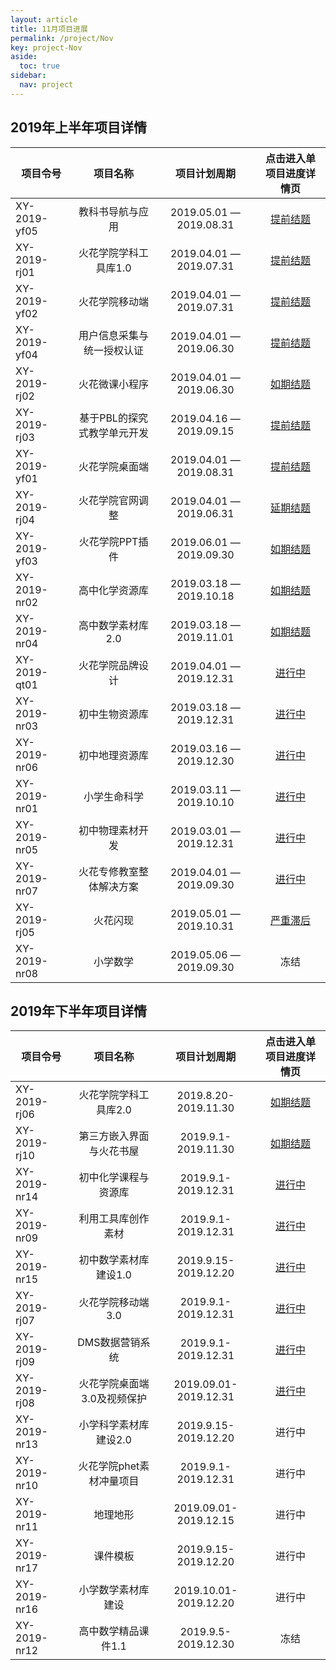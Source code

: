 ```yaml
---
layout: article
title: 11月项目进展
permalink: /project/Nov
key: project-Nov
aside:
  toc: true
sidebar:
  nav: project
---
```


<bro/><bro/>

## 2019年上半年项目详情

| 项目令号       |  项目名称  |项目计划周期  |   点击进入单项目进度详情页  |
|-------------  |:------:|:------:|:------:|
|XY-2019-yf05   |教科书导航与应用	|2019.05.01 — 2019.08.31|[提前结题](http://wiki.huohuaschool.com/confluence/pages/viewpage.action?pageId=3703639)|
|XY-2019-rj01   |火花学院学科工具库1.0	|2019.04.01 — 2019.07.31|[提前结题](http://wiki.huohuaschool.com/confluence/pages/viewpage.action?pageId=1376905)|
|XY-2019-yf02   |火花学院移动端	|2019.04.01 — 2019.07.31|[提前结题](http://wiki.huohuaschool.com/confluence/pages/viewpage.action?pageId=2688038)|
|XY-2019-yf04   |用户信息采集与统一授权认证	|2019.04.01 — 2019.06.30|[提前结题](http://wiki.huohuaschool.com/confluence/pages/viewpage.action?pageId=2687042)|
|XY-2019-rj02   |火花微课小程序	|2019.04.01 — 2019.06.30|[如期结题](http://wiki.huohuaschool.com/confluence/pages/viewpage.action?pageId=2687188)|
|XY-2019-rj03   |基于PBL的探究式教学单元开发|2019.04.16 — 2019.09.15|[提前结题](http://wiki.huohuaschool.com/confluence/pages/viewpage.action?pageId=3703753)|
|XY-2019-yf01   |火花学院桌面端|2019.04.01 — 2019.08.31|[提前结题](http://wiki.huohuaschool.com/confluence/pages/viewpage.action?pageId=3702917)|
|XY-2019-rj04   |火花学院官网调整|2019.04.01 — 2019.06.31|[延期结题](http://wiki.huohuaschool.com/confluence/pages/viewpage.action?pageId=2687307)|
|XY-2019-yf03   |火花学院PPT插件|2019.06.01 — 2019.09.30|[如期结题](http://wiki.huohuaschool.com/confluence/pages/viewpage.action?pageId=3703147)|
|XY-2019-nr02   |高中化学资源库|2019.03.18 — 2019.10.18|[如期结题](http://wiki.huohuaschool.com/confluence/pages/viewpage.action?pageId=3703765)|
|XY-2019-nr04   |高中数学素材库2.0|2019.03.18 — 2019.11.01|[如期结题](http://wiki.huohuaschool.com/confluence/pages/viewpage.action?pageId=3703788)|
|XY-2019-qt01   |火花学院品牌设计|2019.04.01 — 2019.12.31|[进行中](http://wiki.huohuaschool.com/confluence/pages/viewpage.action?pageId=3703396)|
|XY-2019-nr03   |初中生物资源库|2019.03.18 — 2019.12.31|[进行中](http://wiki.huohuaschool.com/confluence/pages/viewpage.action?pageId=3703783)|
|XY-2019-nr06   |初中地理资源库|2019.03.16 — 2019.12.30|[进行中](http://wiki.huohuaschool.com/confluence/pages/viewpage.action?pageId=3703799)|
|XY-2019-nr01   |小学生命科学|2019.03.11 — 2019.10.10|[进行中](http://wiki.huohuaschool.com/confluence/pages/viewpage.action?pageId=3703778)|
|XY-2019-nr05   |初中物理素材开发|2019.03.01 — 2019.12.31|[进行中](http://wiki.huohuaschool.com/confluence/pages/viewpage.action?pageId=3703794)|
|XY-2019-nr07   |火花专修教室整体解决方案|2019.04.01 — 2019.09.30|[进行中](http://wiki.huohuaschool.com/confluence/pages/viewpage.action?pageId=3703804)|
|XY-2019-rj05   |火花闪现|2019.05.01 — 2019.10.31|[严重滞后](http://wiki.huohuaschool.com/confluence/pages/viewpage.action?pageId=3703774)|
|XY-2019-nr08   |小学数学|2019.05.06 — 2019.09.30|冻结|

## 2019年下半年项目详情 

| 项目令号       |  项目名称  |项目计划周期  |   点击进入单项目进度详情页  |
|-------------  |:------:|:------:|:------:|
|XY-2019-rj06  |火花学院学科工具库2.0	  |2019.8.20-2019.11.30|[如期结题](http://wiki.huohuaschool.com/confluence/pages/viewpage.action?pageId=10256688)|
|XY-2019-rj10  |第三方嵌入界面与火花书屋  |2019.9.1-2019.11.30|[如期结题](http://wiki.huohuaschool.com/confluence/pages/viewpage.action?pageId=8782388)|
|XY-2019-nr14   |初中化学课程与资源库	|2019.9.1-2019.12.31|[进行中](http://wiki.huohuaschool.com/confluence/pages/viewpage.action?pageId=10256976)
|XY-2019-nr09  |利用工具库创作素材	  |2019.9.1-2019.12.31|[进行中](http://wiki.huohuaschool.com/confluence/pages/viewpage.action?pageId=10256465)|
|XY-2019-nr15 |初中数学素材库建设1.0	 |	2019.9.15-2019.12.20|[进行中](http://wiki.huohuaschool.com/confluence/pages/viewpage.action?pageId=12582924)
|XY-2019-rj07 |火花学院移动端3.0	 |2019.9.1-2019.12.31|[进行中](http://wiki.huohuaschool.com/confluence/pages/viewpage.action?pageId=8782446)|
|XY-2019-rj09 |DMS数据营销系统	 |2019.9.1-2019.12.31|[进行中](http://wiki.huohuaschool.com/confluence/pages/viewpage.action?pageId=8782467)|
|XY-2019-rj08 |火花学院桌面端3.0及视频保护	 |2019.09.01-2019.12.31|[进行中](http://wiki.huohuaschool.com/confluence/pages/viewpage.action?pageId=10256433)|
|XY-2019-nr13  |小学科学素材库建设2.0	|2019.9.15-2019.12.20|进行中|
|XY-2019-nr10 |火花学院phet素材冲量项目 |2019.9.1-2019.12.31|进行中|
|XY-2019-nr11 |地理地形	 |2019.09.01-2019.12.15|进行中|
|XY-2019-nr17 |课件模板	 |2019.9.15-2019.12.20|进行中|
|XY-2019-nr16 |小学数学素材库建设	 |2019.10.01-2019.12.20|进行中|
|XY-2019-nr12  |高中数学精品课件1.1  |2019.9.5-2019.12.30|冻结|





